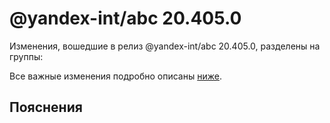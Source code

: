 # @yandex-int/abc 20.405.0

<!-- ЧЕЛОВЕЧЕСКОЕ ВСТУПЛЕНИЕ -->

Изменения, вошедшие в релиз @yandex-int/abc 20.405.0, разделены на группы:

Все важные изменения подробно описаны [ниже](#Пояснения).

## Пояснения

